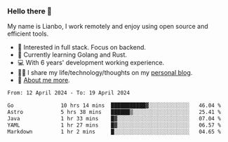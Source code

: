 ### Hello there 👋

My name is Lianbo, I work remotely and enjoy using open source and efficient tools.

- 🔭 Interested in full stack. Focus on backend.
- 🌱 Currently learning Golang and Rust.
- 💻 With 6 years' development working experience.
- ✍🏻 I share my life/technology/thoughts on my [personal blog](https://godruoyi.com).
- 👒 [About me more](https://godruoyi.com/posts/About-godruoyi).

<!--START_SECTION:waka-->

```txt
From: 12 April 2024 - To: 19 April 2024

Go               10 hrs 14 mins  ███████████▓░░░░░░░░░░░░░   46.04 %
Astro            5 hrs 38 mins   ██████▒░░░░░░░░░░░░░░░░░░   25.41 %
Java             1 hr 33 mins    █▓░░░░░░░░░░░░░░░░░░░░░░░   07.04 %
YAML             1 hr 27 mins    █▓░░░░░░░░░░░░░░░░░░░░░░░   06.57 %
Markdown         1 hr 2 mins     █░░░░░░░░░░░░░░░░░░░░░░░░   04.65 %
```

<!--END_SECTION:waka-->
